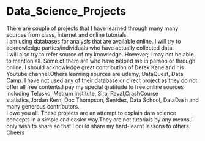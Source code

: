# Data_Science_Projects
There are couple of projects that I have learned through many many sources from class, internet and online tutorials.<br>
I am using databases for analysis that are available online. I will try to acknowledge parties/individuals who have actually collected data. <br>
I will also try to refer source of my knowledge. However; I may not be able to mention all. Some of them are who have helped me in person or through online. I should acknowledge great contribution of Derek Kane and his Youtube channel.Others learning sources are udemy, DataQuest, Data Camp. I have not used any of their database or direct project as they do not offer all free contents.I pay my special gratitude to free online sources including Telusko, Metrum institute, Siraj Raval,CrashCourse statistics,Jordan Kern, Doc Thompson, Sentdex, Data School, DataDash and many generous contributors.<br>
I owe you all. These projects are an attempt to explain data science concepts in a simple and easier way.They are not tutorials by any means.I only wish to share so that I could share my hard-learnt lessons to others.<br>
Cheers
